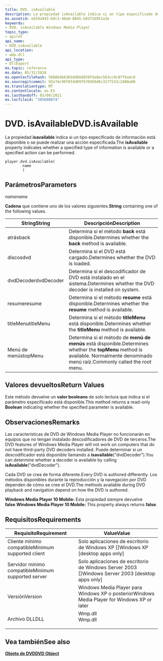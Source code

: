 ```yaml
---
title: DVD. isAvailable
description: La propiedad isAvailable indica si un tipo especificado de información está disponible o se puede realizar una acción especificada. | DVD. isAvailable
ms.assetid: ed34a943-b9c3-40a8-8845-b83f16951a3e
keywords:
- DVD. isAvailable Windows Media Player
topic_type:
- apiref
api_name:
- DVD.isAvailable
api_location:
- wmp.dll
api_type:
- DllExport
ms.topic: reference
ms.date: 05/31/2018
ms.openlocfilehash: 5088b4b6365dd60d859fda8ec563cc9c8ff8a4c8
ms.sourcegitcommit: 92e74c99f8f4d097676959d0c317f533c2400a80
ms.translationtype: MT
ms.contentlocale: es-ES
ms.lasthandoff: 03/09/2021
ms.locfileid: "105698074"
---
```

# <a name="dvdisavailable"></a><span data-ttu-id="4d4c1-105">DVD. isAvailable</span><span class="sxs-lookup"><span data-stu-id="4d4c1-105">DVD.isAvailable</span></span>

<span data-ttu-id="4d4c1-106">La propiedad **isavailable** indica si un tipo especificado de información está disponible o se puede realizar una acción especificada.</span><span class="sxs-lookup"><span data-stu-id="4d4c1-106">The **isAvailable** property indicates whether a specified type of information is available or a specified action can be performed.</span></span>

``` syntax
player.dvd.isAvailable(
        name
        )
```

## <a name="parameters"></a><span data-ttu-id="4d4c1-107">Parámetros</span><span class="sxs-lookup"><span data-stu-id="4d4c1-107">Parameters</span></span>

<span data-ttu-id="4d4c1-108">*name*</span><span class="sxs-lookup"><span data-stu-id="4d4c1-108">*name*</span></span>

<span data-ttu-id="4d4c1-109">**Cadena** que contiene uno de los valores siguientes.</span><span class="sxs-lookup"><span data-stu-id="4d4c1-109">**String** containing one of the following values.</span></span>



| <span data-ttu-id="4d4c1-110">String</span><span class="sxs-lookup"><span data-stu-id="4d4c1-110">String</span></span>     | <span data-ttu-id="4d4c1-111">Descripción</span><span class="sxs-lookup"><span data-stu-id="4d4c1-111">Description</span></span>                                                                            |
|------------|----------------------------------------------------------------------------------------|
| <span data-ttu-id="4d4c1-112">atrás</span><span class="sxs-lookup"><span data-stu-id="4d4c1-112">back</span></span>       | <span data-ttu-id="4d4c1-113">Determina si el método **back** está disponible.</span><span class="sxs-lookup"><span data-stu-id="4d4c1-113">Determines whether the **back** method is available.</span></span>                                   |
| <span data-ttu-id="4d4c1-114">discos</span><span class="sxs-lookup"><span data-stu-id="4d4c1-114">dvd</span></span>        | <span data-ttu-id="4d4c1-115">Determina si el DVD está cargado.</span><span class="sxs-lookup"><span data-stu-id="4d4c1-115">Determines whether the DVD is loaded.</span></span>                                                  |
| <span data-ttu-id="4d4c1-116">dvdDecoder</span><span class="sxs-lookup"><span data-stu-id="4d4c1-116">dvdDecoder</span></span> | <span data-ttu-id="4d4c1-117">Determina si el descodificador de DVD está instalado en el sistema.</span><span class="sxs-lookup"><span data-stu-id="4d4c1-117">Determines whether the DVD decoder is installed on system.</span></span>                             |
| <span data-ttu-id="4d4c1-118">resume</span><span class="sxs-lookup"><span data-stu-id="4d4c1-118">resume</span></span>     | <span data-ttu-id="4d4c1-119">Determina si el método **resume** está disponible.</span><span class="sxs-lookup"><span data-stu-id="4d4c1-119">Determines whether the **resume** method is available.</span></span>                                 |
| <span data-ttu-id="4d4c1-120">titleMenu</span><span class="sxs-lookup"><span data-stu-id="4d4c1-120">titleMenu</span></span>  | <span data-ttu-id="4d4c1-121">Determina si el método **titleMenu** está disponible.</span><span class="sxs-lookup"><span data-stu-id="4d4c1-121">Determines whether the **titleMenu** method is available.</span></span>                              |
| <span data-ttu-id="4d4c1-122">Menú de menús</span><span class="sxs-lookup"><span data-stu-id="4d4c1-122">topMenu</span></span>    | <span data-ttu-id="4d4c1-123">Determina si el método de **menú de menús** está disponible.</span><span class="sxs-lookup"><span data-stu-id="4d4c1-123">Determines whether the **topMenu** method is available.</span></span> <span data-ttu-id="4d4c1-124">Normalmente denominado menú raíz.</span><span class="sxs-lookup"><span data-stu-id="4d4c1-124">Commonly called the root menu.</span></span> |



 

## <a name="return-values"></a><span data-ttu-id="4d4c1-125">Valores devueltos</span><span class="sxs-lookup"><span data-stu-id="4d4c1-125">Return Values</span></span>

<span data-ttu-id="4d4c1-126">Este método devuelve un **valor booleano** de solo lectura que indica si el parámetro especificado está disponible.</span><span class="sxs-lookup"><span data-stu-id="4d4c1-126">This method returns a read-only **Boolean** indicating whether the specified parameter is available.</span></span>

## <a name="remarks"></a><span data-ttu-id="4d4c1-127">Observaciones</span><span class="sxs-lookup"><span data-stu-id="4d4c1-127">Remarks</span></span>

<span data-ttu-id="4d4c1-128">Las características de DVD de Windows Media Player no funcionarán en equipos que no tengan instalado descodificadores de DVD de terceros.</span><span class="sxs-lookup"><span data-stu-id="4d4c1-128">The DVD features of Windows Media Player will not work on computers that do not have third-party DVD decoders installed.</span></span> <span data-ttu-id="4d4c1-129">Puede determinar si un descodificador está disponible llamando a **isavailable**("dvdDecoder").</span><span class="sxs-lookup"><span data-stu-id="4d4c1-129">You can determine whether a decoder is available by calling **isAvailable**("dvdDecoder").</span></span>

<span data-ttu-id="4d4c1-130">Cada DVD se crea de forma diferente.</span><span class="sxs-lookup"><span data-stu-id="4d4c1-130">Every DVD is authored differently.</span></span> <span data-ttu-id="4d4c1-131">Los métodos disponibles durante la reproducción y la navegación por DVD dependen de cómo se cree el DVD.</span><span class="sxs-lookup"><span data-stu-id="4d4c1-131">The methods available during DVD playback and navigation depend on how the DVD is authored.</span></span>

<span data-ttu-id="4d4c1-132">**Windows Media Player 10 Mobile:** Esta propiedad siempre devuelve **false**.</span><span class="sxs-lookup"><span data-stu-id="4d4c1-132">**Windows Media Player 10 Mobile:** This property always returns **false**.</span></span>

## <a name="requirements"></a><span data-ttu-id="4d4c1-133">Requisitos</span><span class="sxs-lookup"><span data-stu-id="4d4c1-133">Requirements</span></span>



| <span data-ttu-id="4d4c1-134">Requisito</span><span class="sxs-lookup"><span data-stu-id="4d4c1-134">Requirement</span></span> | <span data-ttu-id="4d4c1-135">Value</span><span class="sxs-lookup"><span data-stu-id="4d4c1-135">Value</span></span> |
|-------------------------------------|------------------------------------------------------------------------------------|
| <span data-ttu-id="4d4c1-136">Cliente mínimo compatible</span><span class="sxs-lookup"><span data-stu-id="4d4c1-136">Minimum supported client</span></span><br/> | <span data-ttu-id="4d4c1-137">Solo aplicaciones de escritorio de Windows XP \[\]</span><span class="sxs-lookup"><span data-stu-id="4d4c1-137">Windows XP \[desktop apps only\]</span></span><br/>                                        |
| <span data-ttu-id="4d4c1-138">Servidor mínimo compatible</span><span class="sxs-lookup"><span data-stu-id="4d4c1-138">Minimum supported server</span></span><br/> | <span data-ttu-id="4d4c1-139">Solo aplicaciones de escritorio de Windows Server 2003 \[\]</span><span class="sxs-lookup"><span data-stu-id="4d4c1-139">Windows Server 2003 \[desktop apps only\]</span></span><br/>                               |
| <span data-ttu-id="4d4c1-140">Versión</span><span class="sxs-lookup"><span data-stu-id="4d4c1-140">Version</span></span><br/>                  | <span data-ttu-id="4d4c1-141">Windows Media Player para Windows XP o posterior</span><span class="sxs-lookup"><span data-stu-id="4d4c1-141">Windows Media Player for Windows XP or later</span></span><br/>                            |
| <span data-ttu-id="4d4c1-142">Archivo DLL</span><span class="sxs-lookup"><span data-stu-id="4d4c1-142">DLL</span></span><br/>                      | <dl> <span data-ttu-id="4d4c1-143"><dt>Wmp.dll</dt></span><span class="sxs-lookup"><span data-stu-id="4d4c1-143"><dt>Wmp.dll</dt></span></span> </dl> |



## <a name="see-also"></a><span data-ttu-id="4d4c1-144">Vea también</span><span class="sxs-lookup"><span data-stu-id="4d4c1-144">See also</span></span>

<dl> <dt>

[<span data-ttu-id="4d4c1-145">**Objeto de DVD**</span><span class="sxs-lookup"><span data-stu-id="4d4c1-145">**DVD Object**</span></span>](dvd-object.md)
</dt> </dl>

 

 





